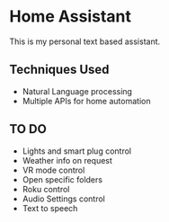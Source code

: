 # Home Assistant

This is my personal text based assistant.

## Techniques Used

* Natural Language processing
* Multiple APIs for home automation

## TO DO

* Lights and smart plug control
* Weather info on request
* VR mode control
* Open specific folders
* Roku control
* Audio Settings control
* Text to speech
